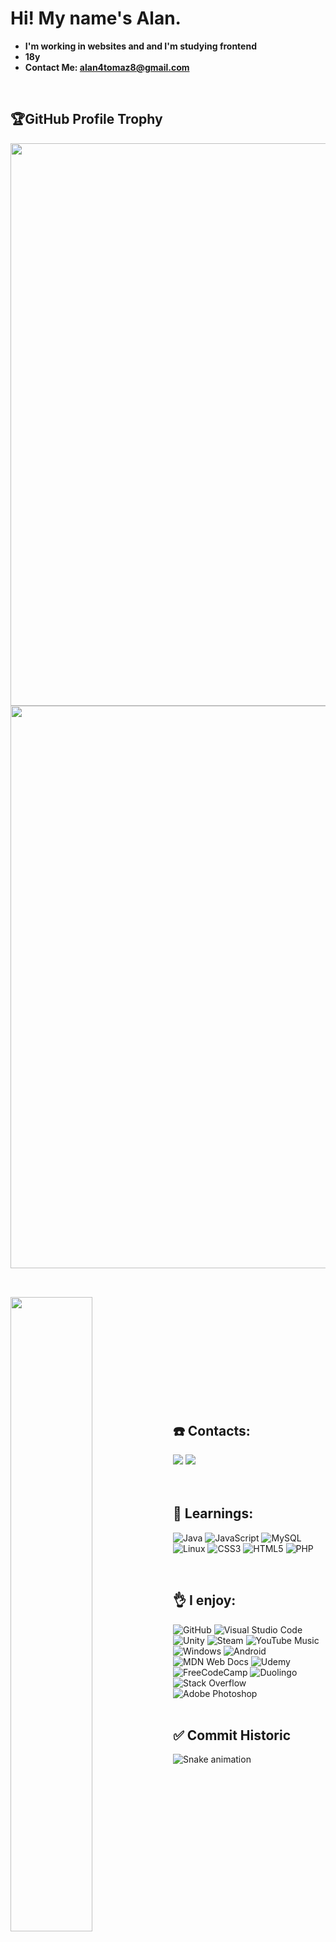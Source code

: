 # Hi! My name's Alan.
- **I'm working in websites and and I'm studying frontend**
- **18y**
- **Contact Me: alan4tomaz8@gmail.com**


<br>

## 🏆GitHub Profile Trophy

<div>
 <a href="https://github.com/Alan-Tomaz#gh-dark-mode-only">
  <img width="900em" src="https://github-profile-trophy.vercel.app/?username=Alan-Tomaz&row=1&no-bg=true&no-frame=true&theme=dracula#gh-dark-mode-only"/>
 </a>
 <a href="https://github.com/Alan-Tomaz#gh-light-mode-only">
  <img width="900em" src="https://github-profile-trophy.vercel.app/?username=Alan-Tomaz&row=1&no-bg=true&no-frame=true&theme=flat#gh-light-mode-only"/>
 </a>
</div>

##

<br>
<div>
<a href="https://github.com/Alan-Tomaz#gh-dark-mode-only">
 <img  width="51%" align="left" src="https://github-readme-stats.vercel.app/api?username=Alan-Tomaz&include_all_commits=true&count_private=true&show_icons=true&theme=tokyonight#gh-dark-mode-only&bg_color=00000000&include_all_commits=true">
</a>
<a href="https://github.com/Alan-Tomaz#gh-light-mode-only">
<img  width="51%" align="left" src="https://github-readme-stats.vercel.app/api?username=Alan-Tomaz&include_all_commits=true&count_private=true&show_icons=true&theme=default#gh-light-mode-only&bg_color=00000000">
 </a>
 <a href="https://github.com/Alan-Tomaz#gh-dark-mode-only">
 <img width="45%" align="right" src="https://github-readme-stats.vercel.app/api/top-langs/?username=Alan-Tomaz&langs_count=8&layout=compact&theme=tokyonight#gh-dark-mode-only">
 </a>
 <a href="https://github.com/Alan-Tomaz#gh-light-mode-only">
 <img width="45%" align="right" src="https://github-readme-stats.vercel.app/api/top-langs/?username=Alan-Tomaz&langs_count=8&layout=compact&theme=default#gh-light-mode-only">
 </a>
 </div>

<br>
<br>
<br>
<br>
<br>
<br>
<br>
<br>
<br>
<br>

## ☎️ Contacts:
<div>
<a href = "mailto:alan4tomaz8@gmail.com"><img src="https://img.shields.io/badge/Gmail-D14836?style=for-the-badge&logo=gmail&logoColor=white" target="_blank"></a>
<a href="https://www.linkedin.com/in/alan-tomaz-55ab18232" target="_blank"><img src="https://img.shields.io/badge/-LinkedIn-%230077B5?style=for-the-badge&logo=linkedin&logoColor=white" target="_blank"></a> 
<!--
![Twitter](https://img.shields.io/badge/Twitter-%231DA1F2.svg?style=for-the-badge&logo=Twitter&logoColor=white)
![Discord](https://img.shields.io/badge/Discord-%237289DA.svg?style=for-the-badge&logo=discord&logoColor=white)
 Youtube <a href="https://www.youtube.com/seu-canal-youtube-aqui" target="_blank"><img src="https://img.shields.io/badge/YouTube-FF0000?style=for-the-badge&logo=youtube&logoColor=white" target="_blank"></a>
 <a href="https://instagram.com/seu-usuário-instagram-aqui" target="_blank"><img src="https://img.shields.io/badge/-Instagram-%23E4405F?style=for-the-badge&logo=instagram&logoColor=white" target="_blank"></a> 
<a href="https://www.twitch.tv/seu-usuário-aqui" target="_blank"><img src="https://img.shields.io/badge/Twitch-9146FF?style=for-the-badge&logo=twitch&logoColor=white" target="_blank"></a> -->
</div>

<br>
<br>
<a href="https://github.com/Alan-Tomaz#gh-dark-mode-only">
<img align="right" height="150" style="border-radius:50px;" src="https://i.imgur.com/L5ZXCe3_d.jpg?maxwidth=520&shape=thumb&fidelity=high#gh-dark-mode-only">
</a>
<a href="https://github.com/Alan-Tomaz#gh-light-mode-only">
<img align="right" height="150" style="border-radius:50px;" src="https://i.imgur.com/fau67jd.jpg#gh-light-mode-only">
</a>

## 📕 Learnings:
![Java](https://img.shields.io/badge/java-%23ED8B00.svg?style=for-the-badge&logo=java&logoColor=white)
![JavaScript](https://img.shields.io/badge/javascript-%23323330.svg?style=for-the-badge&logo=javascript&logoColor=%23F7DF1E)
![MySQL](https://img.shields.io/badge/mysql-%2300f.svg?style=for-the-badge&logo=mysql&logoColor=white)
![Linux](https://img.shields.io/badge/Linux-FCC624?style=for-the-badge&logo=linux&logoColor=black)
![CSS3](https://img.shields.io/badge/css3-%231572B6.svg?style=for-the-badge&logo=css3&logoColor=white)
![HTML5](https://img.shields.io/badge/html5-%23E34F26.svg?style=for-the-badge&logo=html5&logoColor=white)
![PHP](https://img.shields.io/badge/php-%23777BB4.svg?style=for-the-badge&logo=php&logoColor=white)

<br>

## 👌 I enjoy:
![GitHub](https://img.shields.io/badge/github-%23121011.svg?style=for-the-badge&logo=github&logoColor=white)
![Visual Studio Code](https://img.shields.io/badge/Visual%20Studio%20Code-0078d7.svg?style=for-the-badge&logo=visual-studio-code&logoColor=white)
![Unity](https://img.shields.io/badge/unity-%23000000.svg?style=for-the-badge&logo=unity&logoColor=white)
![Steam](https://img.shields.io/badge/steam-%23000000.svg?style=for-the-badge&logo=steam&logoColor=white)
![YouTube Music](https://img.shields.io/badge/YouTube_Music-FF0000?style=for-the-badge&logo=youtube-music&logoColor=white)
![Windows](https://img.shields.io/badge/Windows-0078D6?style=for-the-badge&logo=windows&logoColor=white)
![Android](https://img.shields.io/badge/Android-3DDC84?style=for-the-badge&logo=android&logoColor=white)
![MDN Web Docs](https://img.shields.io/badge/MDN_Web_Docs-black?style=for-the-badge&logo=mdnwebdocs&logoColor=white)
![Udemy](https://img.shields.io/badge/Udemy-A435F0?style=for-the-badge&logo=Udemy&logoColor=white)
![FreeCodeCamp](https://img.shields.io/badge/Freecodecamp-%23123.svg?&style=for-the-badge&logo=freecodecamp&logoColor=green)
![Duolingo](https://img.shields.io/badge/Duolingo-%234DC730.svg?style=for-the-badge&logo=Duolingo&logoColor=white)
![Stack Overflow](https://img.shields.io/badge/-Stackoverflow-FE7A16?style=for-the-badge&logo=stack-overflow&logoColor=white)
![Adobe Photoshop](https://img.shields.io/badge/adobe%20photoshop-%2331A8FF.svg?style=for-the-badge&logo=adobe%20photoshop&logoColor=white)
<br><br>
<!--
<div>
<a href="https://github.com/Alan-Tomaz/">
<img height="180em" src="https://github-readme-stats.vercel.app/api/top-langs/?Alan-Tomaz&layout=compact&langs_count=7&theme=dracula"/>
<img height="180em" src="https://github-readme-stats.vercel.app/api?Alan-Tomaz&show_icons=true&theme=dracula&include_all_commits=true&count_private=true"/>
</div>
![Profile views](https://gpvc.arturio.dev/Alan-Tomaz)
-->

## ✅ Commit Historic


![Snake animation](https://github.com/Alan-Tomaz/Alan-Tomaz/blob/output/github-contribution-grid-snake.svg)

##
<br>
<div>
 <a href="https://github.com/Alan-Tomaz/Blog-Project#gh-dark-mode-only" >
 <img width="45%" align="left" src="https://github-readme-stats.vercel.app/api/pin/?username=Alan-Tomaz&repo=Blog-Project&theme=github_dark#gh-dark-mode-only"/>
 </a>
 <a href="https://github.com/Alan-Tomaz/Blog-Project#gh-light-mode-only">
 <img width="45%" align="left" src="https://github-readme-stats.vercel.app/api/pin/?username=Alan-Tomaz&repo=Blog-Project&theme=default#gh-light-mode-only"/>
 </a>
 <a href="https://github.com/Alan-Tomaz/Calculator#gh-dark-mode-only">
 <img width="50%" align="right" src="https://github-readme-stats.vercel.app/api/pin/?username=Alan-Tomaz&repo=Calculator&theme=github_dark#gh-dark-mode-only"/>
 </a>
 <a href="https://github.com/Alan-Tomaz/Calculator#gh-light-mode-only">
 <img width="50%" align="right" src="https://github-readme-stats.vercel.app/api/pin/?username=Alan-Tomaz&repo=Calculator&theme=default#gh-light-mode-only"/>
 </a>
 </div>

<!--Images Database https://github.com/Ileriayo/markdown-badges-->
<!--Profiles features https://github.com/Naereen/badges -->
